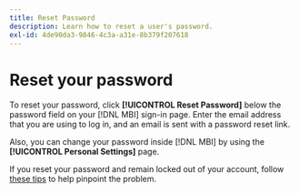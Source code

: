```yaml
---
title: Reset Password
description: Learn how to reset a user's password.
exl-id: 4de90da3-9846-4c3a-a31e-8b379f207618
---
```

# Reset your password

To reset your password, click **[!UICONTROL Reset Password]** below the password field on your [!DNL MBI] sign-in page. Enter the email address that you are using to log in, and an email is sent with a password reset link.

Also, you can change your password inside [!DNL MBI] by using the **[!UICONTROL Personal Settings]** page.

If you reset your password and remain locked out of your account, follow [these tips](https://experienceleague.adobe.com/docs/commerce-knowledge-base/kb/troubleshooting/miscellaneous/troubleshooting-mbi-account-lockout.html?lang=en) to help pinpoint the problem.
